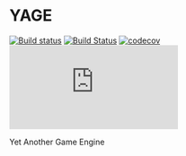 # YAGE
[![Build status](https://ci.appveyor.com/api/projects/status/d71ntjggmu4slj5m/branch/master?svg=true)](https://ci.appveyor.com/project/MrJaqbq/yage/branch/master)
[![Build Status](https://travis-ci.org/MrJaqbq/YAGE.svg?branch=master)](https://travis-ci.org/MrJaqbq/YAGE)
[![codecov](https://codecov.io/gh/MrJaqbq/YAGE/branch/master/graph/badge.svg)](https://codecov.io/gh/MrJaqbq/YAGE)
[![Test status](http://flauschig.ch/batch.php?type=tests&account=MrJaqbq&slug=YAGE)](https://ci.appveyor.com/project/MrJaqbq/yage/build/tests)

Yet Another Game Engine
